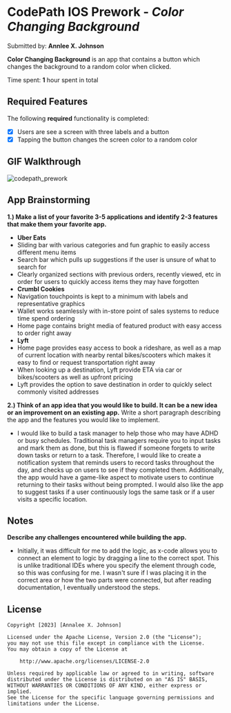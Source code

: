 # CodePath IOS Prework - *Color Changing Background*

Submitted by: **Annlee X. Johnson**

**Color Changing Background** is an app that contains a button which changes the background to a random color when clicked.

Time spent: **1** hour spent in total

## Required Features

The following **required** functionality is completed:

- [x] Users are see a screen with three labels and a button
- [x] Tapping the button changes the screen color to a random color
 
## GIF Walkthrough
![codepath_prework](https://github.com/annaleexjohnson/codepath_prework/assets/87035551/5489c46b-fb6c-4708-85a3-a12b2a5f309e)


## App Brainstorming

**1.) Make a list of your favorite 3-5 applications and identify 2-3 features that make them your favorite app.**
* **Uber Eats**
* Sliding bar with various categories and fun graphic to easily access different menu items
* Search bar which pulls up suggestions if the user is unsure of what to search for
* Clearly organized sections with previous orders, recently viewed, etc in order for users to quickly access items they
  may have forgotten
*  **Crumbl Cookies**
* Navigation touchpoints is kept to a minimum with labels and representative graphics
* Wallet works seamlessly with in-store point of sales systems to reduce time spend ordering
* Home page contains bright media of featured product with easy access to order right away
*  **Lyft**
* Home page provides easy access to book a rideshare, as well as a map of current location with nearby rental bikes/scooters
  which makes it easy to find or request transportation right away
* When looking up a destination, Lyft provide ETA via car or bikes/scooters as well as upfront pricing
* Lyft provides the option to save destination in order to quickly select commonly visited addresses

**2.) Think of an app idea that you would like to build. It can be a new idea or an improvement on an existing app.**
Write a short paragraph describing the app and the features you would like to implement.
* I would like to build a task manager to help those who may have ADHD or busy schedules. Traditional task managers require you
to input tasks and mark them as done, but this is flawed if someone forgets to write down tasks or return to a task.
Therefore, I would like to create a notification system that reminds users to record tasks throughout the day, and checks up on
users to see if they completed them. Additionally, the app would have a game-like aspect to motivate users to continue returning
to their tasks without being prompted.
I would also like the app to suggest tasks if a user continuously logs the same task or if a user visits a specific location.

## Notes

**Describe any challenges encountered while building the app.**
* Initially, it was difficult for me to add the logic, as x-code allows you to connect an element to logic by dragging a line to the
  correct spot. This is unlike traditional IDEs where you specify the element through code, so this was confusing for me. I wasn't sure
  if I was placing it in the correct area or how the two parts were connected, but after reading documentation, I eventually understood
  the steps.


## License

    Copyright [2023] [Annalee X. Johnson]

    Licensed under the Apache License, Version 2.0 (the "License");
    you may not use this file except in compliance with the License.
    You may obtain a copy of the License at

        http://www.apache.org/licenses/LICENSE-2.0

    Unless required by applicable law or agreed to in writing, software
    distributed under the License is distributed on an "AS IS" BASIS,
    WITHOUT WARRANTIES OR CONDITIONS OF ANY KIND, either express or implied.
    See the License for the specific language governing permissions and
    limitations under the License.
